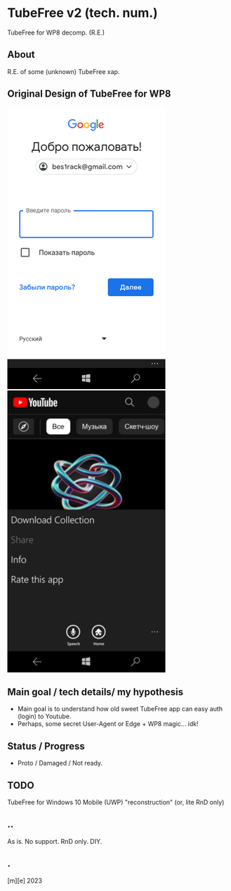 # TubeFree v2 (tech. num.)

TubeFree for WP8 decomp. (R.E.)

## About
R.E. of some (unknown) TubeFree xap. 

## Original Design of TubeFree for WP8
![](RE/re01.png)
![](RE/re02.png)

## Main goal / tech details/ my hypothesis
- Main goal is to understand how old sweet TubeFree app can easy auth (login) to Youtube. 
- Perhaps, some secret User-Agent or Edge + WP8 magic... idk!

## Status / Progress
- Proto / Damaged / Not ready.

## TODO
TubeFree for Windows 10 Mobile (UWP) "reconstruction" (or, lite RnD only)

## ..
As is. No support. RnD only. DIY.

## .
[m][e] 2023



